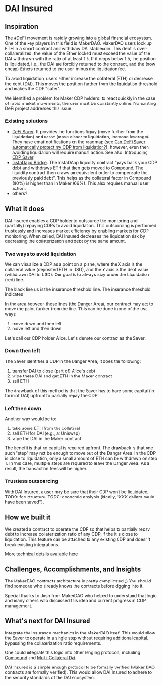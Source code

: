 # DAI Insured

## Inspiration

The #DeFi movement is rapidly growing into a global financial ecosystem.
One of the key players in this field is MakerDAO.
MakerDAO users lock up ETH in a smart contract and withdraw DAI stablecoin.
This debt is over-collateralized: the value of the Ether locked must exceed the value of the DAI withdrawn with the ratio of at least 1.5.
If it drops below 1.5, the position is liquidated, i.e., the DAI are forcibly returned to the contract, and the (now cheap) Ethers returned to the user, minus the liquidation fee.

To avoid liquidation, users either increase the collateral (ETH) or decrease the debt (DAI).
This moves the position further from the liquidation threshold and makes the CDP "safer".

We identified a problem for Maker CDP holders: to react quickly in the case of rapid market movements, the user must be constantly online.
No existing DeFi project addresses this issue.

### Existing solutions

* [DeFi Saver](https://defisaver.com). It provides the functions ```Repay``` (move further from the liquidation) and ```Boost``` (move closer to liquidation, increase leverage). They have email notifications on the roadmap (see [Can DeFi Saver automatically protect my CDP from liquidation?](https://defisaver.com/faq)), however, even then avoiding liquidation will require manual action. See also: [Introducing CDP Saver](https://blog.decenter.com/2019/04/29/introducing-cdp-saver-cdp-management-and-protection/).
* [InstaDapp Bridge](https://instadapp.io). The InstaDApp liquidity contract "pays back your CDP debt and withdraws ETH that then gets moved to Compound. The liquidity contract then draws an equivalent order to compensate the previously paid debt". This helps as the collateral factor in Compound (80%) is higher than in Maker (66%). This also requires manual user action.
* others?


## What it does

DAI Insured enables a CDP holder to outsource the monitoring and (partially) repaying CDPs to avoid liquidation.
This outsourcing is performed trustlessly and increases market efficiency by enabling markets for CDP monitoring.
When called, DAI Insured decreases the liquidation risk by decreasing the collaterization and debt by the same amount.

### Two ways to avoid liquidation

We can visualize a CDP as a point on a plane, where the X axis is the collateral value (deposited ETH in USD), and the Y axis is the debt value (withdrawn DAI in USD).
Our goal is to always stay under the Liquidation (red) line.

The black line us is the insurance threshold line.
The insurance threshold indicates 


In the area between these lines (the Danger Area), our contract may act to move the point further from the line.
This can be done in one of the two ways:

1. move down and then left 
2. move left and then down

Let's call our CDP holder Alice.
Let's denote our contract as the Saver.

### Down then left

The Saver identifies a CDP in the Danger Area, it does the following:

1. transfer DAI to close (part of) Alice's debt
1. wipe these DAI and get ETH in the Maker contract
1. sell ETH

The drawback of this method is that the Saver has to have some capital (in form of DAI) upfront to partially repay the CDP.

### Left then down

Another way would be to:
1. take some ETH from the collateral
1. sell ETH for DAI (e.g., at Uniswap)
1. wipe the DAI in the Maker contract

The benefit is that no capital is required upfront.
The drawback is that one such "step" may not be enough to move out of the Danger Area.
In the CDP is close to liquidation, only a small amount of ETH can be withdrawn on step 1.
In this case, multiple steps are required to leave the Danger Area.
As a result, the transaction fees will be higher.



### Trustless outsourcing

With DAI Insured, a user may be sure that their CDP won't be liquidated.
TODO: fee structure.
TODO: economic analysis (ideally, "XXX dollars could have been saved").



## How we built it

We created a contract to operate the CDP so that helps to partially repay debt to increase collaterization ratio of any CDP, if the it is close to liquidation.
This feature can be attached to any existing CDP and doesn't break existing integrations.

More technical details available [here](truffle/README.md)

## Challenges, Accomplishments, and Insights

The MakerDAO contracts architecture is pretty complicated ;) 
You should find someone who already knows the contracts before digging into it. 

Special thanks to Josh from MakerDAO who helped to understand that logic and many others who discussed this idea and current progress in CDP management. 

## What's next for DAI Insured

Integrate the insurance mechanics in the MakerDAO itself.
This would allow the Saver to operate in a single step without requiring additional capital, bypassing the collaterization ratio requirements.

One could integrate this logic into other lenging protocols, including [Compound](https://app.compound.finance/) and [Multi-Collateral Dai](https://makerdao.com/da/whitepaper/).

DAI Insured is a simple enough protocol to be formally verified (Maker DAO contracts are formally verified).
This would allow DAI Insured to adhere to the security standards of the DAI ecosystem.
